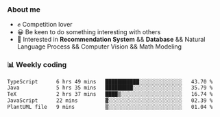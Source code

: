 ### About me

- ✊ Competition lover
- 😀 Be keen to do something interesting with others
- 🎈 Interested in **Recommendation System** && **Database** && Natural Language Process && Computer Vision && Math Modeling


### 📊 Weekly coding
<!--START_SECTION:waka-->

```txt
TypeScript      6 hrs 49 mins   ███████████░░░░░░░░░░░░░░   43.70 %
Java            5 hrs 35 mins   █████████░░░░░░░░░░░░░░░░   35.79 %
TeX             2 hrs 37 mins   ████▒░░░░░░░░░░░░░░░░░░░░   16.74 %
JavaScript      22 mins         ▓░░░░░░░░░░░░░░░░░░░░░░░░   02.39 %
PlantUML file   9 mins          ▒░░░░░░░░░░░░░░░░░░░░░░░░   01.04 %
```

<!--END_SECTION:waka-->
